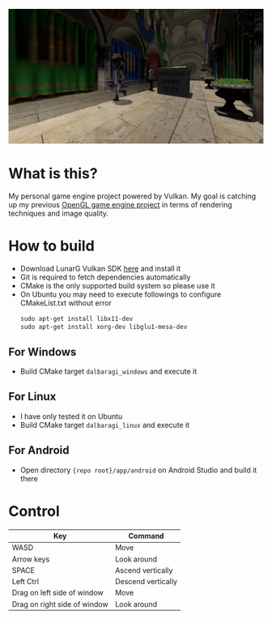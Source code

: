 ![Main Image](/screenshot/2021-08-20.jpg)

# What is this?

My personal game engine project powered by Vulkan.
My goal is catching up my previous [OpenGL game engine project](https://github.com/SausageTaste/Little-Ruler) in terms of rendering techniques and image quality.

# How to build

* Download LunarG Vulkan SDK [here](https://www.lunarg.com/vulkan-sdk/) and install it
* Git is required to fetch dependencies automatically
* CMake is the only supported build system so please use it
* On Ubuntu you may need to execute followings to configure CMakeList.txt without error
    ```
    sudo apt-get install libx11-dev
    sudo apt-get install xorg-dev libglu1-mesa-dev
    ```

## For Windows

* Build CMake target `dalbaragi_windows` and execute it

## For Linux

* I have only tested it on Ubuntu
* Build CMake target `dalbaragi_linux` and execute it

## For Android

* Open directory `{repo root}/app/android` on Android Studio and build it there

# Control

| Key | Command
|-|-
| WASD | Move
| Arrow keys | Look around
| SPACE | Ascend vertically
| Left Ctrl | Descend vertically
| Drag on left side of window | Move
| Drag on right side of window | Look around
